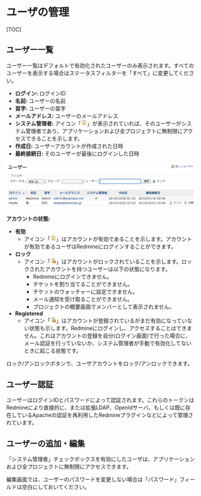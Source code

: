 ユーザの管理
============

[TOC]

ユーザー一覧
------------

ユーザー一覧はデフォルトで有効化されたユーザーのみ表示されます。すべてのユーザーを表示する場合はステータスフィルターを「すべて」に変更してください。

-   **ログイン:** ログインID
-   **名前:** ユーザーの名前
-   **苗字:** ユーザーの苗字
-   **メールアドレス:** ユーザーのメールアドレス
-   **システム管理者:** アイコン「![](redmine-dist-images/locked.png)」が表示されていれば、そのユーザーがシステム管理者であり、アプリケーションおよび全プロジェクトに無制限にアクセスできることを示します。
-   **作成日:** ユーザーアカウントが作成された日時
-   **最終接続日:** そのユーザーが最後にログインした日時

![](RedmineUsers/userlist.png)

**アカウントの状態:**

-   **有効**
    -   アイコン「![](redmine-dist-images/locked.png)」はアカウントが有効であることを示します。アカウントが有効であるユーザはRedmineにログインすることができます。
-   **ロック**
    -   アイコン「![](redmine-dist-images/unlock.png)」はアカウントがロックされていることを示します。ロックされたアカウントを持つユーザーは以下の状態になります。
        -   Redmineにログインできません。
        -   チケットを割り当てることができません。
        -   チケットのウォッチャーに設定できません。
        -   メール通知を受け取ることができません。
        -   プロジェクトの概要画面でメンバーとして表示されません。
-   **Registered**
    -   アイコン「![](redmine-dist-images/unlock.png)」はアカウントが登録されているがまだ有効になっていない状態も示します。Redmineにログインし、アクセスすることはできません。これはアカウントの登録を自分(ログイン画面)で行った場合に、メール認証を行っていないか、システム管理者が手動で有効化してないときに起こる状態です。

ロック/アンロックボタンで、ユーザアカウントをロック/アンロックできます。

ユーザー認証
------------

ユーザーはログインIDとパスワードによって認証されます。これらのトークンはRedmineにより直接的に、または拡張LDAP、OpenIdサーバ、もしくは既に存在しているApacheの認証を再利用したRedmineプラグインなどによって管理されています。

ユーザーの追加・編集
--------------------

「システム管理者」チェックボックスを有効にしたユーザは、アプリケーションおよび全プロジェクトに無制限にアクセスできます。

編集画面では、ユーザーのパスワードを変更しない場合は「パスワード」フィールドは空白にしておいてください。
